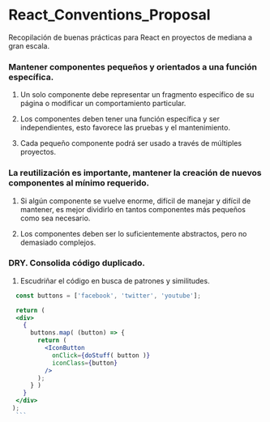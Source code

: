 # React_Conventions_Proposal
Recopilación de buenas prácticas para React en proyectos de mediana a gran escala.

### Mantener componentes pequeños y orientados a una función específica.

1. Un solo componente debe representar un fragmento específico de su página o modificar un comportamiento particular.

1. Los componentes deben tener una función específica y ser independientes, esto favorece las pruebas y el mantenimiento.

1. Cada pequeño componente podrá ser usado a través de múltiples proyectos.

### La reutilización es importante, mantener la creación de nuevos componentes al mínimo requerido.

1. Si algún componente se vuelve enorme, difícil de manejar y difícil de mantener, es mejor dividirlo en tantos componentes más pequeños como sea necesario.

1. Los componentes deben ser lo suficientemente abstractos, pero no demasiado complejos.

### DRY. Consolida código duplicado.

1. Escudriñar el código en busca de patrones y similitudes.

  ```jsx
    const buttons = ['facebook', 'twitter', 'youtube'];

    return (
    <div>
      {
        buttons.map( (button) => {
          return (
            <IconButton
              onClick={doStuff( button )}
              iconClass={button}
            />
          );
        } )
      }
    </div>
   );
    ```
